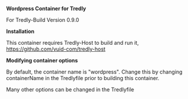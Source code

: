 **Wordpress Container for Tredly**

For Tredly-Build Version 0.9.0

**Installation**

This container requires Tredly-Host to build and run it, https://github.com/vuid-com/tredly-host

**Modifying container options**

By default, the container name is "wordpress". Change this by changing containerName in the Tredlyfile prior to building this container.

Many other options can be changed in the Tredlyfile
